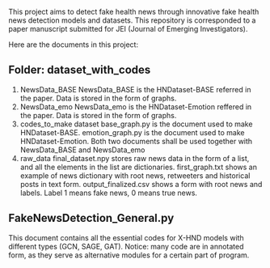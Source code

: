 This project aims to detect fake health news through innovative fake health news detection models and datasets.
This repository is corresponded to a paper manuscript submitted for JEI (Journal of Emerging Investigators).

Here are the documents in this project:

Folder: dataset_with_codes
--
  1. NewsData_BASE
  NewsData_BASE is the HNDataset-BASE referred in the paper. Data is stored in the form of graphs.
  2. NewsData_emo
  NewsData_emo is the HNDataset-Emotion reffered in the paper. Data is stored in the form of graphs.
  3. codes_to_make dataset
  base_graph.py is the document used to make HNDataset-BASE.
  emotion_graph.py is the document used to make HNDataset-Emotion.
  Both two documents shall be used together with NewsData_BASE and NewsData_emo
  4. raw_data
  final_dataset.npy stores raw news data in the form of a list, and all the elements in the list are dictionaries.
  first_graph.txt shows an example of news dictionary with root news, retweeters and historical posts in text form.
  output_finalized.csv shows a form with root news and labels. Label 1 means fake news, 0 means true news.

FakeNewsDetection_General.py
---------
This document contains all the essential codes for X-HND models with different types (GCN, SAGE, GAT).
Notice: many code are in annotated form, as they serve as alternative modules for a certain part of program.
     

